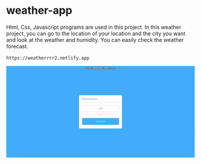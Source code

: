 <h1> weather-app</h1>

<p>Html, Css, Javascript programs are used in this project. In this weather project, you can go to the location of your location and the city you want and look at the weather and humidity. 
    You can easily check the weather forecast.</p>
    
    https://weatherrrr2.netlify.app

![](ekran.gif)

